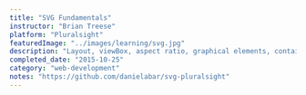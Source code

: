 ```yaml
---
title: "SVG Fundamentals"
instructor: "Brian Treese"
platform: "Pluralsight"
featuredImage: "../images/learning/svg.jpg"
description: "Layout, viewBox, aspect ratio, graphical elements, container elements, gradients, styling, animation."
completed_date: "2015-10-25"
category: "web-development"
notes: "https://github.com/danielabar/svg-pluralsight"
---
```

